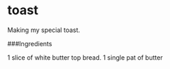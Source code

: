 # toast
Making my special toast.

###Ingredients

1 slice of white butter top bread.
1 single pat of butter